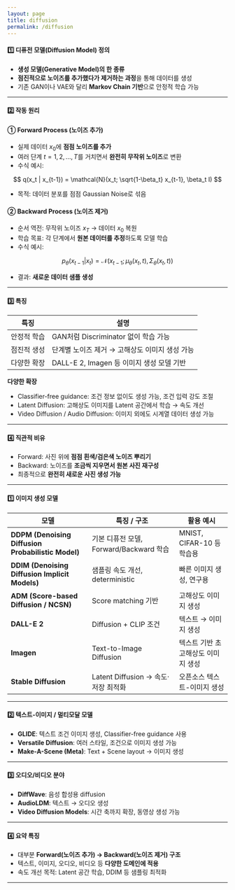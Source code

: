 ```yaml
---
layout: page
title: diffusion
permalink: /diffusion
---
```


#### 1️⃣ 디퓨전 모델(Diffusion Model) 정의

* **생성 모델(Generative Model)의 한 종류**
* **점진적으로 노이즈를 추가했다가 제거하는 과정**을 통해 데이터를 생성
* 기존 GAN이나 VAE와 달리 **Markov Chain 기반**으로 안정적 학습 가능

---

#### 2️⃣ 작동 원리

#### ① Forward Process (노이즈 추가)

* 실제 데이터 $x_0$에 **점점 노이즈를 추가**
* 여러 단계 $t=1,2,...,T$를 거치면서 **완전히 무작위 노이즈**로 변환
* 수식 예시:

$$
q(x_t | x_{t-1}) = \mathcal{N}(x_t; \sqrt{1-\beta_t} x_{t-1}, \beta_t I)
$$

* 목적: 데이터 분포를 점점 Gaussian Noise로 섞음

#### ② Backward Process (노이즈 제거)

* 순서 역전: 무작위 노이즈 $x_T$ → 데이터 $x_0$ 복원
* 학습 목표: 각 단계에서 **원본 데이터를 추정**하도록 모델 학습
* 수식 예시:

$$
p_\theta(x_{t-1} | x_t) = \mathcal{N}(x_{t-1}; \mu_\theta(x_t, t), \Sigma_\theta(x_t, t))
$$

* 결과: **새로운 데이터 샘플 생성**

---

#### 3️⃣ 특징

| 특징     | 설명                              |
| ------ | ------------------------------- |
| 안정적 학습 | GAN처럼 Discriminator 없이 학습 가능    |
| 점진적 생성 | 단계별 노이즈 제거 → 고해상도 이미지 생성 가능     |
| 다양한 확장 | DALL-E 2, Imagen 등 이미지 생성 모델 기반 |


**다양한 확장**
- Classifier-free guidance: 조건 정보 없이도 생성 가능, 조건 입력 강도 조절
- Latent Diffusion: 고해상도 이미지를 Latent 공간에서 학습 → 속도 개선
- Video Diffusion / Audio Diffusion: 이미지 외에도 시계열 데이터 생성 가능

---

#### 4️⃣ 직관적 비유

* Forward: 사진 위에 **점점 흰색/검은색 노이즈 뿌리기**
* Backward: 노이즈를 **조금씩 지우면서 원본 사진 재구성**
* 최종적으로 **완전히 새로운 사진 생성 가능**
---

#### 1️⃣ 이미지 생성 모델

| 모델                                                 | 특징 / 구조                        | 활용 예시                 |
| -------------------------------------------------- | ------------------------------ | --------------------- |
| **DDPM (Denoising Diffusion Probabilistic Model)** | 기본 디퓨전 모델, Forward/Backward 학습 | MNIST, CIFAR-10 등 학습용 |
| **DDIM (Denoising Diffusion Implicit Models)**     | 샘플링 속도 개선, deterministic       | 빠른 이미지 생성, 연구용        |
| **ADM (Score-based Diffusion / NCSN)**             | Score matching 기반              | 고해상도 이미지 생성           |
| **DALL-E 2**                                       | Diffusion + CLIP 조건            | 텍스트 → 이미지 생성          |
| **Imagen**                                         | Text-to-Image Diffusion        | 텍스트 기반 초고해상도 이미지 생성   |
| **Stable Diffusion**                               | Latent Diffusion → 속도·저장 최적화   | 오픈소스 텍스트-이미지 생성       |

---

#### 2️⃣ 텍스트-이미지 / 멀티모달 모델

* **GLIDE**: 텍스트 조건 이미지 생성, Classifier-free guidance 사용
* **Versatile Diffusion**: 여러 스타일, 조건으로 이미지 생성 가능
* **Make-A-Scene (Meta)**: Text + Scene layout → 이미지 생성

---

#### 3️⃣ 오디오/비디오 분야

* **DiffWave**: 음성 합성용 diffusion
* **AudioLDM**: 텍스트 → 오디오 생성
* **Video Diffusion Models**: 시간 축까지 확장, 동영상 생성 가능

---

#### 4️⃣ 요약 특징

* 대부분 **Forward(노이즈 추가) → Backward(노이즈 제거) 구조**
* 텍스트, 이미지, 오디오, 비디오 등 **다양한 도메인에 적용**
* 속도 개선 목적: Latent 공간 학습, DDIM 등 샘플링 최적화

---
